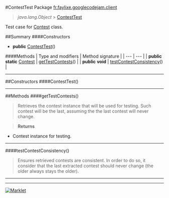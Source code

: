 #ContestTest
Package [fr.faylixe.googlecodejam.client](README.md)<br>

> *java.lang.Object* > <a href="ContestTest.md">ContestTest</a>

Test case for <a href="Contest.md">Contest</a> class.

##Summary
####Constructors
* **public** [ContestTest](#contesttest)()

####Methods
| Type and modifiers | Method signature |
| --- | --- |
| **public static** <a href="Contest.md">Contest</a> | [getTestContests](#gettestcontests)() |
| **public** **void** | [testContestConsistency](#testcontestconsistency)() |

---


##Constructors
####ContestTest()
> 


---


##Methods
####getTestContests()
> Retrieves the contest instance that will
 be used for testing. Such contest will be
 the last, assuming the the last contest
 will never change.

> **Returns**
* Contest instance for testing.


---

####testContestConsistency()
> Ensures retrieved contests are consistent.
 In order to do so, it consider that the last extracted
 contest should never change (the older always stays the older).


---

---

[![Marklet](https://img.shields.io/badge/Generated%20by-Marklet-green.svg)](https://github.com/Faylixe/marklet)
